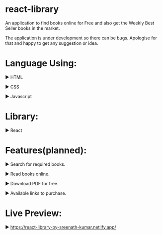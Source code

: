 # react-library
An application to find books online for Free and also get the Weekly Best Seller books in the market.

The application is under development so there can be bugs. Apologise for that and happy to get any suggestion or idea.

Language Using:
===============
▶ HTML

▶ CSS

▶ Javascript

Library:
==========
▶ React

Features(planned):
==================
▶ Search for required books.

▶ Read books online.

▶ Download PDF for free.

▶ Available links to purchase.

Live Preview:
=============
▶ https://react-library-by-sreenath-kumar.netlify.app/
